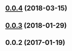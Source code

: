 <a name="0.0.4"></a>
## [0.0.4](https://github.com/cheminfo-js/ocr/compare/v0.0.3...v0.0.4) (2018-03-15)



<a name="0.0.3"></a>
## [0.0.3](https://github.com/cheminfo-js/ocr/compare/v0.0.2...v0.0.3) (2018-01-29)



<a name="0.0.2"></a>
## 0.0.2 (2017-01-19)



